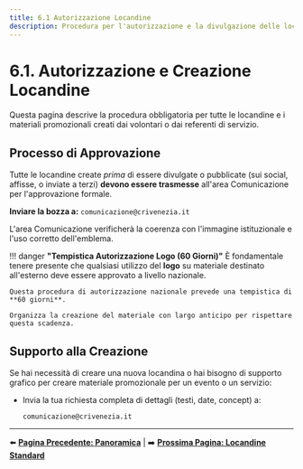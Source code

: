 ```yaml
---
title: 6.1 Autorizzazione Locandine
description: Procedura per l'autorizzazione e la divulgazione delle locandine create dai volontari.
---
```


# 6.1. Autorizzazione e Creazione Locandine

Questa pagina descrive la procedura obbligatoria per tutte le locandine e i materiali promozionali creati dai volontari o dai referenti di servizio.

## Processo di Approvazione

Tutte le locandine create *prima* di essere divulgate o pubblicate (sui social, affisse, o inviate a terzi) **devono essere trasmesse** all'area Comunicazione per l'approvazione formale.

**Inviare la bozza a:** `comunicazione@crivenezia.it`

L'area Comunicazione verificherà la coerenza con l'immagine istituzionale e l'uso corretto dell'emblema.

!!! danger **"Tempistica Autorizzazione Logo (60 Giorni)"**
    È fondamentale tenere presente che qualsiasi utilizzo del **logo** su materiale destinato all'esterno deve essere approvato a livello nazionale.
    
    Questa procedura di autorizzazione nazionale prevede una tempistica di **60 giorni**.
    
    Organizza la creazione del materiale con largo anticipo per rispettare questa scadenza.

## Supporto alla Creazione

Se hai necessità di creare una nuova locandina o hai bisogno di supporto grafico per creare materiale promozionale per un evento o un servizio:

* Invia la tua richiesta completa di dettagli (testi, date, concept) a:
    
    `comunicazione@crivenezia.it`

---

⬅️ **[Pagina Precedente: Panoramica](../)** | ➡️ **[Prossima Pagina: Locandine Standard](locandine_standard.md)**